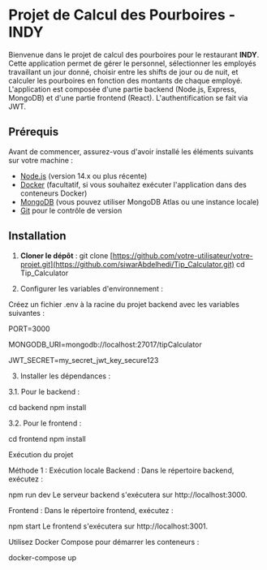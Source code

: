 # Projet de Calcul des Pourboires - INDY

Bienvenue dans le projet de calcul des pourboires pour le restaurant **INDY**. Cette application permet de gérer le personnel, sélectionner les employés travaillant un jour donné, choisir entre les shifts de jour ou de nuit, et calculer les pourboires en fonction des montants de chaque employé. 
L'application est composée d'une partie backend (Node.js, Express, MongoDB) et d'une partie frontend (React). L'authentification se fait via JWT.

## Prérequis

Avant de commencer, assurez-vous d'avoir installé les éléments suivants sur votre machine :

- [Node.js](https://nodejs.org/) (version 14.x ou plus récente)
- [Docker](https://www.docker.com/) (facultatif, si vous souhaitez exécuter l'application dans des conteneurs Docker)
- [MongoDB](https://www.mongodb.com/) (vous pouvez utiliser MongoDB Atlas ou une instance locale)
- [Git](https://git-scm.com/) pour le contrôle de version

## Installation

1. **Cloner le dépôt** :
   git clone [https://github.com/votre-utilisateur/votre-projet.git](https://github.com/siwarAbdelhedi/Tip_Calculator.git)
   cd Tip_Calculator

2. Configurer les variables d'environnement :

Créez un fichier .env à la racine du projet backend avec les variables suivantes :

PORT=3000

MONGODB_URI=mongodb://localhost:27017/tipCalculator

JWT_SECRET=my_secret_jwt_key_secure123

3. Installer les dépendances :

3.1. Pour le backend :

cd backend
npm install

3.2. Pour le frontend :

cd frontend
npm install

Exécution du projet

Méthode 1 : Exécution locale
Backend : Dans le répertoire backend, exécutez :

npm run dev
Le serveur backend s'exécutera sur http://localhost:3000.

Frontend : Dans le répertoire frontend, exécutez :

npm start
Le frontend s'exécutera sur http://localhost:3001.

Utilisez Docker Compose pour démarrer les conteneurs :

docker-compose up

